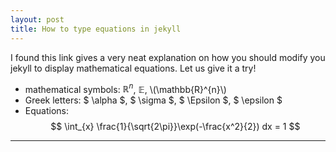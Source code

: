 ```yaml
---
layout: post
title: How to type equations in jekyll
---
```


I found this link gives a very neat explanation on how you should modify you jekyll to display mathematical equations.
Let us give it a try!

* mathematical symbols: $\mathbb{R}^{n}$, $\mathbb{E}$, \\(\mathbb{R}^{n}\\)
* Greek letters: $ \alpha $, $ \sigma $, $ \Epsilon $, $ \epsilon $
* Equations: $$ \int_{x} \frac{1}{\sqrt{2\pi}}\exp(-\frac{x^2}{2}) dx = 1 $$

---
